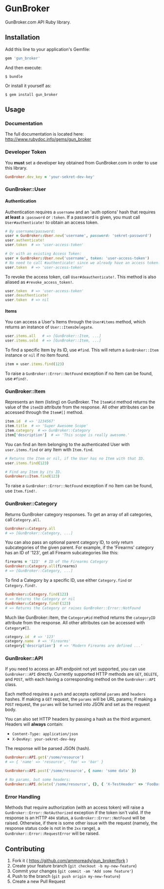 # GunBroker

GunBroker.com API Ruby library.

## Installation

Add this line to your application's Gemfile:

```ruby
gem 'gun_broker'
```

And then execute:

    $ bundle

Or install it yourself as:

    $ gem install gun_broker

## Usage

### Documentation

The full documentation is located here: http://www.rubydoc.info/gems/gun_broker

### Developer Token

You **must** set a developer key obtained from GunBroker.com in order to use this library.

```ruby
GunBroker.dev_key = 'your-sekret-dev-key'
```

### GunBroker::User

#### Authentication

Authentication requires a `username` and an 'auth options' hash that requires **at least** a `:password`
*or* `:token`. If a password is given, you must call `User#authenticate!` to obtain an access token.

```ruby
# By username/password:
user = GunBroker::User.new('username', password: 'sekret-password')
user.authenticate!
user.token  # => 'user-access-token'

# Or with an existing Access Token:
user = GunBroker::User.new('username', token: 'user-access-token')
# No need to call #authenticate! since we already have an access token.
user.token  # => 'user-access-token'
```

To revoke the access token, call `User#deauthenticate!`.  This method is also aliased as `#revoke_access_token!`.

```ruby
user.token  # => 'user-access-token'
user.deauthenticate!
user.token  # => nil
```

#### Items

You can access a User's Items through the `User#items` method, which returns an instance of `User::ItemsDelegate`.

```ruby
user.items.all   # => [GunBroker::Item, ...]
user.items.sold  # => [GunBroker::Item, ...]
```

To find a specific Item by its ID, use `#find`. This will return a `GunBroker::Item` instance or `nil` if no item found.

```ruby
item = user.items.find(123)
```

To raise a `GunBroker::Error::NotFound` exception if no Item can be found, use `#find!`.


### GunBroker::Item

Represents an item (listing) on GunBroker.  The `Item#id` method returns the value of the `itemID` attribute
from the response.  All other attributes can be accessed through the `Item#[]` method.

```ruby
item.id  # => '1234567'
item.title  # => 'Super Awesome Scope'
item.category  # => GunBroker::Category
item['description']  # => 'This scope is really awesome.'
```

You can find an Item belonging to the authenticated User with `user.items.find` or any Item with `Item.find`.

```ruby
# Returns the Item or nil, if the User has no Item with that ID.
user.items.find(123)

# Find any Item by its ID.
GunBroker::Item.find(123)
```

To raise a `GunBroker::Error::NotFound` exception if no Item can be found, use `Item.find!`.


### GunBroker::Category

Returns GunBroker category responses.  To get an array of all categories, call `Category.all`.

```ruby
GunBroker::Category.all
# => [GunBroker::Category, ...]
```

You can also pass an optional parent category ID, to only return subcategories of the given parent.
For example, if the 'Firearms' category has an ID of '123', get all Firearm subcategories like this:

```ruby
firearms = '123'  # ID of the Firearms Category
GunBroker::Category.all(firearms)
# => [GunBroker::Category, ...]
```

To find a Category by a specific ID, use either `Category.find` or `Category.find!`.

```ruby
GunBroker::Category.find(123)
# => Returns the Category or nil
GunBroker::Category.find!(123)
# => Returns the Category or raises GunBroker::Error::NotFound
```

Much like GunBroker::Item, the `Category#id` method returns the `categoryID` attribute from the response.
All other attributes can be accessed with `Category#[]`.

```ruby
category.id  # => '123'
category.name  # => 'Firearms'
category['description']  # => 'Modern Firearms are defined ...'
```

### GunBroker::API

If you need to access an API endpoint not yet supported, you can use `GunBroker::API` directly.  Currently
supported HTTP methods are `GET`, `DELETE`, and `POST`, with each having a corresponding method on the
`GunBroker::API` class.

Each method requires a `path` and accepts optional `params` and `headers` hashes.  If making a `GET` request,
the `params` will be URL params; if making a `POST` request, the `params` will be turned into JSON and set
as the request body.

You can also set HTTP headers by passing a hash as the third argument.  Headers will **always** contain:

* `Content-Type: application/json`
* `X-DevKey: your-sekret-dev-key`

The response will be parsed JSON (hash).

```ruby
GunBroker::API.get('/some/resource')
# => { 'name' => 'resource', 'foo' => 'bar' }

GunBroker::API.post('/some/resource', { name: 'some data' })

# No params, but some headers:
GunBroker::API.delete('/some/resource', {}, { 'X-TestHeader' => 'FooBar' })
```

### Error Handling

Methods that require authorization (with an access token) will raise a `GunBroker::Error::NotAuthorized`
exception if the token isn't valid.  If the response is an HTTP `404` status, a `GunBroker::Error::NotFound`
will be raised.  Otherwise, if there is some other issue with the request (namely, the response status
code is not in the `2xx` range), a `GunBroker::Error::RequestError` will be raised.

## Contributing

1. Fork it ( https://github.com/ammoready/gun_broker/fork )
2. Create your feature branch (`git checkout -b my-new-feature`)
3. Commit your changes (`git commit -am 'Add some feature'`)
4. Push to the branch (`git push origin my-new-feature`)
5. Create a new Pull Request
